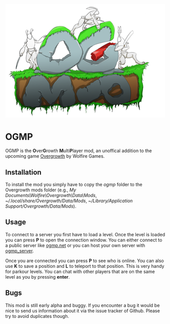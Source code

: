 ![Logo](https://raw.githubusercontent.com/ogmp/resources/master/logo.png)

# OGMP
OGMP is the **O**ver**G**rowth **M**ulti**P**layer mod, an unoffical addition to the upcoming game [Overgrowth](http://www.wolfire.com/overgrowth) by Wolfire Games.

## Installation
To install the mod you simply have to copy the *ogmp* folder to the Overgrowth mods folder (e.g., *My Documents\Wolfire\Overgrowth\Data\Mods*, *~/.local/share/Overgrowth/Data/Mods*, *~/Library/Application Support/Overgrowth/Data/Mods*).

## Usage
To connect to a server you first have to load a level. Once the level is loaded you can press **P** to open the connection window. You can either connect to a public server like [ogmp.net](http://ogmp.net/) or you can host your own server with [ogmp_server](https://github.com/ogmp/ogmp_server).

Once you are connected you can press **P** to see who is online. You can also use **K** to save a position and **L** to teleport to that position. This is very handy for parkour levels. You can chat with other players that are on the same level as you by pressing **enter**.

## Bugs
This mod is still early alpha and buggy. If you encounter a bug it would be nice to send us information about it via the issue tracker of Github. Please try to avoid duplicates though.
